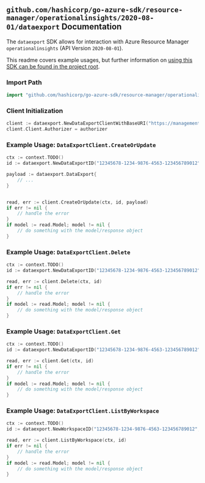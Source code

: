 
## `github.com/hashicorp/go-azure-sdk/resource-manager/operationalinsights/2020-08-01/dataexport` Documentation

The `dataexport` SDK allows for interaction with Azure Resource Manager `operationalinsights` (API Version `2020-08-01`).

This readme covers example usages, but further information on [using this SDK can be found in the project root](https://github.com/hashicorp/go-azure-sdk/tree/main/docs).

### Import Path

```go
import "github.com/hashicorp/go-azure-sdk/resource-manager/operationalinsights/2020-08-01/dataexport"
```


### Client Initialization

```go
client := dataexport.NewDataExportClientWithBaseURI("https://management.azure.com")
client.Client.Authorizer = authorizer
```


### Example Usage: `DataExportClient.CreateOrUpdate`

```go
ctx := context.TODO()
id := dataexport.NewDataExportID("12345678-1234-9876-4563-123456789012", "example-resource-group", "workspaceValue", "dataExportValue")

payload := dataexport.DataExport{
	// ...
}


read, err := client.CreateOrUpdate(ctx, id, payload)
if err != nil {
	// handle the error
}
if model := read.Model; model != nil {
	// do something with the model/response object
}
```


### Example Usage: `DataExportClient.Delete`

```go
ctx := context.TODO()
id := dataexport.NewDataExportID("12345678-1234-9876-4563-123456789012", "example-resource-group", "workspaceValue", "dataExportValue")

read, err := client.Delete(ctx, id)
if err != nil {
	// handle the error
}
if model := read.Model; model != nil {
	// do something with the model/response object
}
```


### Example Usage: `DataExportClient.Get`

```go
ctx := context.TODO()
id := dataexport.NewDataExportID("12345678-1234-9876-4563-123456789012", "example-resource-group", "workspaceValue", "dataExportValue")

read, err := client.Get(ctx, id)
if err != nil {
	// handle the error
}
if model := read.Model; model != nil {
	// do something with the model/response object
}
```


### Example Usage: `DataExportClient.ListByWorkspace`

```go
ctx := context.TODO()
id := dataexport.NewWorkspaceID("12345678-1234-9876-4563-123456789012", "example-resource-group", "workspaceValue")

read, err := client.ListByWorkspace(ctx, id)
if err != nil {
	// handle the error
}
if model := read.Model; model != nil {
	// do something with the model/response object
}
```

